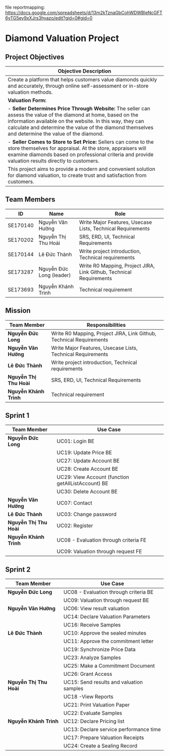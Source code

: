 file reportmapping: https://docs.google.com/spreadsheets/d/13m2kTznaGbCohWDWBleNcGFT6yTG5ey9xXJrs3hyazo/edit?gid=0#gid=0

# Diamond Valuation Project

## Project Objectives

| Objective Description                                                                                                                                                                                                                                                               |
| ----------------------------------------------------------------------------------------------------------------------------------------------------------------------------------------------------------------------------------------------------------------------------------- |
| Create a platform that helps customers value diamonds quickly and accurately, through online self-assessment or in-store valuation methods.                                                                                                                                         |
| **Valuation Form:**                                                                                                                                                                                                                                                                 |
| - **Seller Determines Price Through Website:** The seller can assess the value of the diamond at home, based on the information available on the website. In this way, they can calculate and determine the value of the diamond themselves and determine the value of the diamond. |
| - **Seller Comes to Store to Set Price:** Sellers can come to the store themselves for appraisal. At the store, appraisers will examine diamonds based on professional criteria and provide valuation results directly to customers.                                                |
| This project aims to provide a modern and convenient solution for diamond valuation, to create trust and satisfaction from customers.                                                                                                                                               |

## Team Members

| ID       | Name                     | Role                                                                |
| -------- | ------------------------ | ------------------------------------------------------------------- |
| SE170140 | Nguyễn Văn Hưởng         | Write Major Features, Usecase Lists, Technical Requirements         |
| SE170202 | Nguyễn Thị Thu Hoài      | SRS, ERD, UI, Technical Requirements                                |
| SE170144 | Lê Đức Thành             | Write project introduction, Technical requirements                  |
| SE173287 | Nguyễn Đức Long (leader) | Write R0 Mapping, Project JIRA, Link Github, Technical Requirements |
| SE173693 | Nguyễn Khánh Trình       | Technical requirement                                               |

## Mission

| Team Member             | Responsibilities                                                    |
| ----------------------- | ------------------------------------------------------------------- |
| **Nguyễn Đức Long**     | Write R0 Mapping, Project JIRA, Link Github, Technical Requirements |
| **Nguyễn Văn Hưởng**    | Write Major Features, Usecase Lists, Technical Requirements         |
| **Lê Đức Thành**        | Write project introduction, Technical requirements                  |
| **Nguyễn Thị Thu Hoài** | SRS, ERD, UI, Technical Requirements                                |
| **Nguyễn Khánh Trình**  | Technical requirement                                               |

## Sprint 1

| Team Member             | Use Case                                                  |
| ----------------------- | ----------------------------------------------------------|
| **Nguyễn Đức Long**     | UC01: Login BE                                            |
|                         | UC19: Update Price BE                                     |
|                         | UC27: Update Account BE                                   |
|                         | UC28: Create Account BE                                   |                                                                                    
|                         | UC29: View Account (function getAllListAccount) BE        |
|                         | UC30: Delete Account BE                                   |
| **Nguyễn Văn Hưởng**    | UC07: Contact                                             |
| **Lê Đức Thành**        | UC03: Change password                                     |                     
| **Nguyễn Thị Thu Hoài** | UC02: Register                                            |
| **Nguyễn Khánh Trình**  | UC08 - Evaluation through criteria FE                     |
|                         | UC09: Valuation through request FE                        |

## Sprint 2

| Team Member             | Use Case                                                  |
| ----------------------- | ----------------------------------------------------------|
| **Nguyễn Đức Long**     | UC08 - Evaluation through criteria BE                     |
|                         | UC09: Valuation through request BE                        |
|  **Nguyễn Văn Hưởng**   | UC06: View result valuation                               |
|                         | UC14: Declare Valuation Parameters                        |
|                         | UC16: Receive Samples                                     |
| **Lê Đức Thành**        | UC10: Approve the sealed minutes                          |
|                         | UC11: Approve the commitment letter                       |
|                         | UC19: Synchronize Price Data                              |
|                         | UC23: Analyze Samples                                     |
|                         | UC25: Make a Commitment Document                          |
|                         | UC26: Grant Access                                        |
| **Nguyễn Thị Thu Hoài** | UC15: Send results and valuation samples                  |
|                         | UC18 -View Reports                                        |
|                         | UC21: Print Valuation Paper                               |
|                         | UC22: Evaluate Samples                                    |
| **Nguyễn Khánh Trình**  | UC12: Declare Pricing list                                |
|                         | UC13: Declare service performance time                    |
|                         | UC17: Prepare Valuation Receipts                          |
|                         | UC24: Create a Sealing Record                             |
